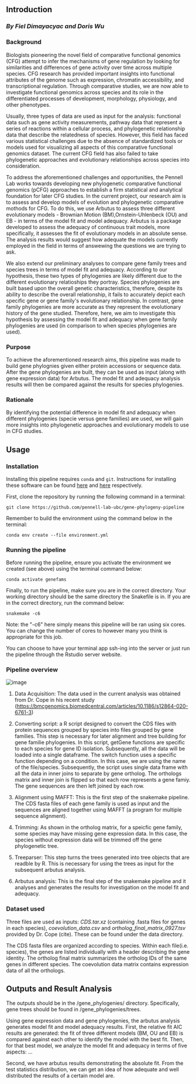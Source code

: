 ## Introduction

### *By Fiel Dimayacyac and Doris Wu* 

### Background
Biologists pioneering the novel field of comparative functional genomics (CFG) attempt to infer the mechanisms of gene regulation by looking for similarities and differences of gene activity over time across multiple species. CFG research has provided important insights into functional attributes of the genome such as expression, chromatin accessibility, and transcriptional regulation. Through comparative studies, we are now able to investigate functional genomics across species and its role in the differentiated processes of development, morphology, physiology, and other phenotypes. 

Usually, three types of data are used as input for the analysis: functional data such as gene activity measurements, pathway data that represent a series of reactions within a cellular process, and phylogenetic relationship data that describe the relatedness of species. However, this field has faced various statistical challenges due to the absence of standardized tools or models used for visualizing all aspects of this comparative functional genomics dataset. The current CFG field has also failed to take phylogenetic approaches and evolutionary relationships across species into consideration. 

To address the aforementioned challenges and opportunities, the Pennell Lab works towards developing new phylogenetic comparative functional genomics (pCFG) approaches to establish a firm statistical and analytical foundation for later CFG studies. In the current project, our research aim is to assess and develop models of evolution and phylogenetic comparative mothods for CFG. To do this, we use Arbutus to assess three different evolutionary models - Brownian Motion (BM),Ornstein-Uhlenbeck (OU) and EB - in terms of the model fit and model adequacy. Arbutus is a package developed to assess the adequacy of continuous trait models, more specifically, it assesses the fit of evolutionary models in an absolute sense. The analysis results would suggest how adequate the models currently employed in the field in terms of answewing the questions we are trying to ask. 


We also extend our preliminary analyses to compare gene family trees and species trees in terms of model fit and adequacy. According to our hypothesis, these two types of phylogenies are likely different due to the different evolutionary relatioships they portray. Species phylogenies are built based upon the overall genetic characteristics, therefore, despite its ability to describe the overall relationship, it fails to accurately depict each specific gene or gene family's evolutionary relationship. In contrast, gene family phylogenies are more accurate as they represent the evolutionary history of the gene studied. Therefore, here, we aim to investigate this hypothesis by assessing the model fit and adequacy when gene family phylogenies are used (in comparison to when species phylogenies are used).


### Purpose
To achieve the aforementioned research aims, this pipeline was made to build gene phylognies given either protein accessions or sequence data. After the gene phylogenies are built, they can be used as input (along with gene expression data) for Arbutus. The model fit and adequacy analysis results will then be compared against the results for species phylogenies.

### Rationale 
By identifying the potential difference in model fit and adequacy when different phylogenies (specie versus gene families) are used, we will gain more insights into phylogenetic approaches and evolutionary models to use in CFG studies.


## Usage

### Installation

Installing this pipeline requires `conda` and `git`. Instructions for installing these
software can be found [here](https://docs.conda.io/projects/conda/en/latest/user-guide/install/index.html) and [here](https://git-scm.com/book/en/v2/Getting-Started-Installing-Git) respectively. 

First, clone the repository by running the following command in a terminal:

```
git clone https://github.com/pennell-lab-ubc/gene-phylogeny-pipeline

```
Remember to build the environment using the command below in the terminal:
```
conda env create --file environment.yml
```

### Running the pipeline 

Before running the pipeline, ensure you activate the environment we created (see above) using the terminal command below:
```
conda activate genefams
```

Finally, to run the pipeline, make sure you are in the correct directory. Your working directory should be the same directory the Snakefile is in. 
If you are in the correct directory, run the command below:
```
snakemake -c6 
```
Note: the "-c6" here simply means this pipeline will be ran using six cores. You can change the number of cores to however many you think is appropriate for this job.

You can choose to have your terminal app ssh-ing into the server or just run the pipeline through the Rstudio server website.


### Pipeline overview
![image](https://user-images.githubusercontent.com/92889727/162136287-d11cab09-8563-453c-a581-3e7401fed4ab.png)

1. Data Acquisition: The data used in the current analysis was obtained from Dr. Cope in his recent study (https://bmcgenomics.biomedcentral.com/articles/10.1186/s12864-020-6761-3)
   
2. Converting script: a R script designed to convert the CDS files with protein sequences grouped by species into files grouped by gene families. This step is necessary for later alignment and tree building for gene familie phylogenies. In this script, getGene functions are specific to each species for gene ID isolation. Subsequently, all the data will be loaded into a single dataframe. The switch function uses a specific function depending on a condition. In this case, we are using the name of the file/species. Subsequently, the script uses single data frame with all the data in inner joins to separate by gene ortholog. The orthologs matrix and inner join is flipped so that each row represents a gene famiy. The gene sequences are then left joined by each row.

3. Alignment using MAFFT: This is the first step of the snakemake pipeline. The CDS fasta files of each gene family is used as input and the sequences are aligned together using MAFFT (a program for multiple sequence alignment). 

4. Trimming: As shown in the ortholog matrix, for a speicfic gene family, some species may have missing gene expression data. In this case, the species without expression data will be trimmed off the gene phylogenetic tree.

5. Treeparser: This step turns the trees generated into tree objects that are readble by R. This is necessary for using the trees as input for the subsequent arbutus analysis.

6. Arbutus analysis: This is the final step of the snakemake pipeline and it analyses and generates the results for investigation on the model fit and adequacy. 


### Dataset used 
Three files are used as inputs: *CDS.tar.xz* (containing .fasta files for genes in each species), *coevolution_data.csv* and *ortholog_final_matrix_0927.tsv* provided by Dr. Cope (cite). These can be found under the data directory. 

The CDS fasta files are organized according to species. Within each file(i.e. species), the genes are listed individually with a header describing the gene identity. The ortholog final matrix summarizes the ortholog IDs of the same genes in different species. The coevolution data matrix contains expression data of all the orthologs.

## Outputs and Result Analysis
The outputs should be in the /gene_phylogenies/ directory. Specifically, gene trees should be found in /gene_phylogenies/trees.  

Using gene expression data and gene phylogenies, the arbutus analysis generates model fit and model adequacy results. 
First, the relative fit AIC results are generated: the fit of three different models (BM, OU and EB) is compared against each other to identify the model with the best fit. Then, for that best model, we analyze the model fit and adequacy in terms of five aspects: ...

Second, we have arbutus results demonstrating the absolute fit. From the test statistics distribution, we can get an idea of how adequate and well distributed the results of a certain model are.


